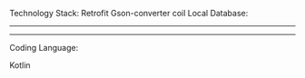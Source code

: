 Technology Stack:
Retrofit
Gson-converter
coil
Local Database:
******
******
Coding Language:

Kotlin
